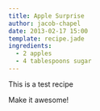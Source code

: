 ```yaml
---
title: Apple Surprise
author: jacob-chapel
date: 2013-02-17 15:00
template: recipe.jade
ingredients:
  - 2 apples
  - 4 tablespoons sugar
---
```


This is a test recipe

Make it awesome!
